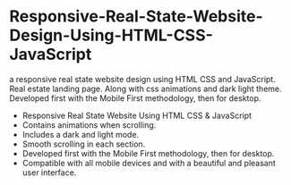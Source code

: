 # Responsive-Real-State-Website-Design-Using-HTML-CSS-JavaScript
a responsive real state website design using HTML CSS and JavaScript. Real estate landing page. Along with css animations and dark light theme. Developed first with the Mobile First methodology, then for desktop.
- Responsive Real State Website Using HTML CSS & JavaScript
- Contains animations when scrolling.
- Includes a dark and light mode.
- Smooth scrolling in each section.
- Developed first with the Mobile First methodology, then for desktop.
- Compatible with all mobile devices and with a beautiful and pleasant user interface.
